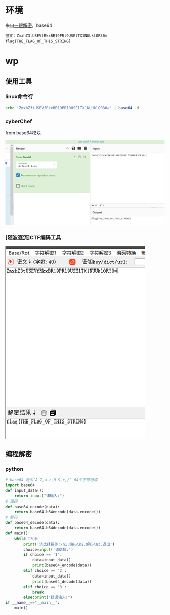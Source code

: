 # 环境

来自[一眼解密](https://buuoj.cn/challenges#%E4%B8%80%E7%9C%BC%E5%B0%B1%E8%A7%A3%E5%AF%86)，base64

```
密文：ZmxhZ3tUSEVfRkxBR19PRl9USElTX1NUUklOR30=
flag{THE_FLAG_OF_THIS_STRING}
```

# wp

## 使用工具

### linux命令行

```bash
echo 'ZmxhZ3tUSEVfRkxBR19PRl9USElTX1NUUklOR30=' | base64 -d
```

### cyberChef

from base64模块

![image-20240913192547831](image/image-20240913192547831.png)

### [随波逐流]CTF编码工具

![image-20240913193239577](image/image-20240913193239577.png)

## 编程解密

### python

```python
# base64 是由‘A-Z,a-z,0-9,+,/’ 64个字符组成
import base64
def input_data():
    return input("请输入:")
# 编码
def base64_encode(data):
    return base64.b64encode(data.encode())
# 解码
def base64_decode(data):
    return base64.b64decode(data.encode())
def main():
    while True:
        print('请选择操作:\n1.编码\n2.解码\n3.退出')
        choice=input('请选择:')
        if choice == '1':
            data=input_data()
            print(base64_encode(data))
        elif choice == '2':
            data=input_data()
            print(base64_decode(data))
        elif choice == '3':
            break
        else:print("错误输入!")
if __name__=="__main__":
    main()
```


